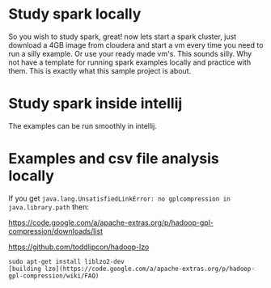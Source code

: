 # Study spark locally
So you wish to study spark, great! now lets start a spark cluster, just download a 4GB image from cloudera and start a vm every time you need to run a silly example.  Or use your ready made vm's.  This sounds silly.  Why not have a template for running spark examples locally and practice with them.  This is exactly what this sample project is about.

# Study spark inside intellij
The examples can be run smoothly in intellij.

# Examples and csv file analysis locally

If you get `java.lang.UnsatisfiedLinkError: no gplcompression in java.library.path`
then:

https://code.google.com/a/apache-extras.org/p/hadoop-gpl-compression/downloads/list


https://github.com/toddlipcon/hadoop-lzo

```
sudo apt-get install liblzo2-dev
[building lzo](https://code.google.com/a/apache-extras.org/p/hadoop-gpl-compression/wiki/FAQ)
```